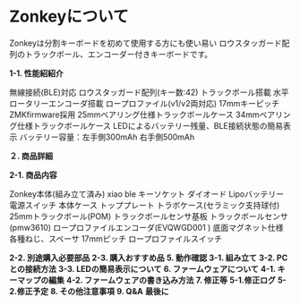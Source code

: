 # Zonkeyについて

Zonkeyは分割キーボードを初めて使用する方にも使い易い
ロウスタッガード配列のトラックボール、エンコーダー付きキーボードです。


**1-1. 性能紹紹介**

無線接続(BLE)対応
ロウスタッガード配列(キー数:42)
トラックボール搭載
水平ロータリーエンコーダ搭載
ロープロファイル(v1/v2両対応)
17mmキーピッチ
ZMKfirmware採用
25mmベアリング仕様トラックボールケース
34mmベアリング仕様トラックボールケース
LEDによるバッテリー残量、BLE接続状態の簡易表示
バッテリー容量：左手側300mAh  右手側500mAh


**２. 商品詳細**

**2-1. 商品内容**

Zonkey本体(組み立て済み)
xiao ble
キーソケット
ダイオード
Lipoバッテリー
電源スイッチ
本体ケース
トッププレート
トラボケース(セラミック支持球付)
25mmトラックボール(POM)
トラックボールセンサ基板
トラックボールセンサ(pmw3610)
ロープロファイルエンコーダ(EVQWGD001 )
底面マグネット仕様
各種ねじ、スペーサ
17mmピッチ
ロープロファイルスイッチ


**2-2. 別途購入必要部品**
**2-3. 購入おすすめ品**
**5. 動作確認**
**3-1. 組み立て**
**3-2. PCとの接続方法**
**3-3. LEDの簡易表示について**
**6. ファームウェアについて**
**4-1. キーマップの編集**
**4-2. ファームウェアの書き込み方法**
**7. 修正等**
**5-1.修正ログ**
**5-2.修正予定**
**8. その他注意事項**
**9. Q&A**
**最後に**
